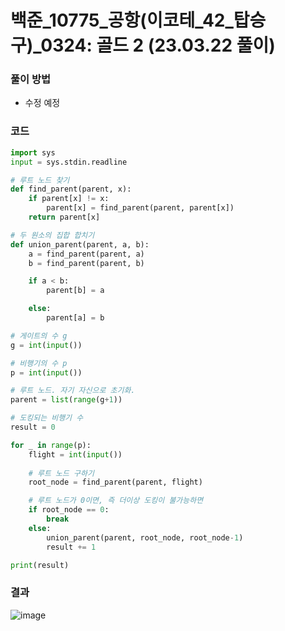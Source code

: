 # 백준_10775_공항(이코테_42_탑승구)_0324: 골드 2 (23.03.22 풀이)

### 풀이 방법
- 수정 예정

### 코드
```python
import sys
input = sys.stdin.readline

# 루트 노드 찾기
def find_parent(parent, x):
	if parent[x] != x:
		parent[x] = find_parent(parent, parent[x])
	return parent[x]

# 두 원소의 집합 합치기
def union_parent(parent, a, b):
	a = find_parent(parent, a)
	b = find_parent(parent, b)

	if a < b:
		parent[b] = a

	else:
		parent[a] = b

# 게이트의 수 g
g = int(input())

# 비행기의 수 p
p = int(input())

# 루트 노드. 자기 자신으로 초기화.
parent = list(range(g+1))

# 도킹되는 비행기 수
result = 0

for _ in range(p):
	flight = int(input())
	
	# 루트 노드 구하기
	root_node = find_parent(parent, flight)

	# 루트 노드가 0이면, 즉 더이상 도킹이 불가능하면
	if root_node == 0:
		break
	else:
		union_parent(parent, root_node, root_node-1)
		result += 1

print(result)
```

### 결과
![image](https://user-images.githubusercontent.com/69101394/226944468-f3190f47-6d4d-4910-8434-42b592d8b527.png)
